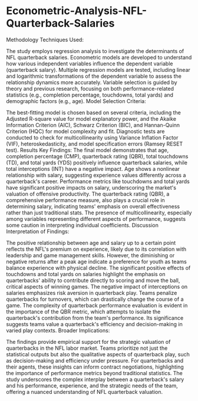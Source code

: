 # Econometric-Analysis-NFL-Quarterback-Salaries

Methodology
Techniques Used:

The study employs regression analysis to investigate the determinants of NFL quarterback salaries. Econometric models are developed to understand how various independent variables influence the dependent variable (quarterback salary).
Multiple regression models are tested, including linear and logarithmic transformations of the dependent variable to assess the relationship dynamics more accurately.
Variable selection is guided by theory and previous research, focusing on both performance-related statistics (e.g., completion percentage, touchdowns, total yards) and demographic factors (e.g., age).
Model Selection Criteria:

The best-fitting model is chosen based on several criteria, including the Adjusted R-square value for model explanatory power, and the Akaike Information Criterion (AIC), Schwarz Criterion (BIC), and Hannan-Quinn Criterion (HQC) for model complexity and fit.
Diagnostic tests are conducted to check for multicollinearity using Variance Inflation Factor (VIF), heteroskedasticity, and model specification errors (Ramsey RESET test).
Results
Key Findings:
The final model demonstrates that age, completion percentage (CMP), quarterback rating (QBR), total touchdowns (TD), and total yards (YDS) positively influence quarterback salaries, while total interceptions (INT) have a negative impact.
Age shows a nonlinear relationship with salary, suggesting experience values differently across a quarterback's career.
Performance metrics like touchdowns and total yards have significant positive impacts on salary, underscoring the market's valuation of offensive productivity.
The quarterback rating (QBR), a comprehensive performance measure, also plays a crucial role in determining salary, indicating teams' emphasis on overall effectiveness rather than just traditional stats.
The presence of multicollinearity, especially among variables representing different aspects of performance, suggests some caution in interpreting individual coefficients.
Discussion
Interpretation of Findings:

The positive relationship between age and salary up to a certain point reflects the NFL's premium on experience, likely due to its correlation with leadership and game management skills. However, the diminishing or negative returns after a peak age indicate a preference for youth as teams balance experience with physical decline.
The significant positive effects of touchdowns and total yards on salaries highlight the emphasis on quarterbacks' ability to contribute directly to scoring and move the ball, critical aspects of winning games.
The negative impact of interceptions on salaries emphasizes risk aversion in quarterback play. Teams penalize quarterbacks for turnovers, which can drastically change the course of a game.
The complexity of quarterback performance evaluation is evident in the importance of the QBR metric, which attempts to isolate the quarterback's contribution from the team's performance. Its significance suggests teams value a quarterback's efficiency and decision-making in varied play contexts.
Broader Implications:

The findings provide empirical support for the strategic valuation of quarterbacks in the NFL labor market. Teams prioritize not just the statistical outputs but also the qualitative aspects of quarterback play, such as decision-making and efficiency under pressure.
For quarterbacks and their agents, these insights can inform contract negotiations, highlighting the importance of performance metrics beyond traditional statistics.
The study underscores the complex interplay between a quarterback's salary and his performance, experience, and the strategic needs of the team, offering a nuanced understanding of NFL quarterback valuation.
